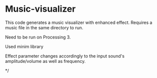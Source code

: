 # Music-visualizer

This code generates a music visualizer with enhanced effect.
Requires a music file in the same directory to run.

Need to be run on Processing 3.

Used minim library 

Effect parameter changes accordingly to the input sound's amplitude/volume as well as frequency.

*/
